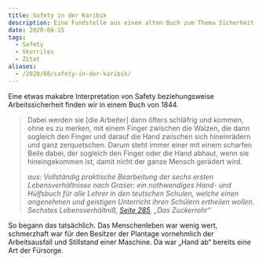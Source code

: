 ```yaml
---
title: Safety in der Karibik
description: Eine Fundstelle aus einem alten Buch zum Thema Sicherheit
date: 2020-08-15
tags:
  - Safety
  - Skurriles
  - Zitat
aliases:
  - /2020/08/safety-in-der-karibik/
---
```

Eine etwas makabre Interpretation von Safety beziehungsweise Arbeitssicherheit finden wir in einem Buch von 1844.

> Dabei werden sie [die Arbeiter] dann öfters schläfrig und kommen, ohne es zu merken, mit einem Finger zwischen die Walzen, die dann sogleich den Finger und darauf die Hand zwischen sich hineinrädern und ganz zerquetschen. Darum steht immer einer mit einem scharfen Beile dabei, der sogleich den Finger oder die Hand abhaut, wenn sie hineingekommen ist, damit nicht der ganze Mensch gerädert wird.
>
> *aus: Vollständig praktische Bearbeitung der sechs ersten Lebensverhältnisse nach Graser: ein nothwendiges Hand- und Hülfsbuch für alle Lehrer in den teutschen Schulen, welche einen angenehmen und geistigen Unterricht ihren Schülern ertheilen wollen. Sechstes Lebensverhältniß, [Seite 285](https://books.google.de/books?id=hjrUVELdsKcC&pg=PA285&lpg=PA285&dq=%22einer+mit+einem+scharfen+beile+dabei%22+%22zwischen+sich+hineinr%C3%A4dern%22&source=bl&ots=2lJIGUO9YL&sig=buYlfTN9A3JGv1ZMyCHdZqf5aIU&hl=de&sa=X&ved=2ahUKEwiyy7yd0urfAhXJ8ywKHRVAAQYQ6AEwAHoECAIQAQ#v=onepage&q&f=false), „Das Zuckerrohr“*

So begann das tatsächlich. Das Menschenleben war wenig wert, schmerzhaft war für den Besitzer der Plantage vornehmlich der Arbeitsausfall und Stillstand einer Maschine. Da war „Hand ab“ bereits eine Art der Fürsorge.